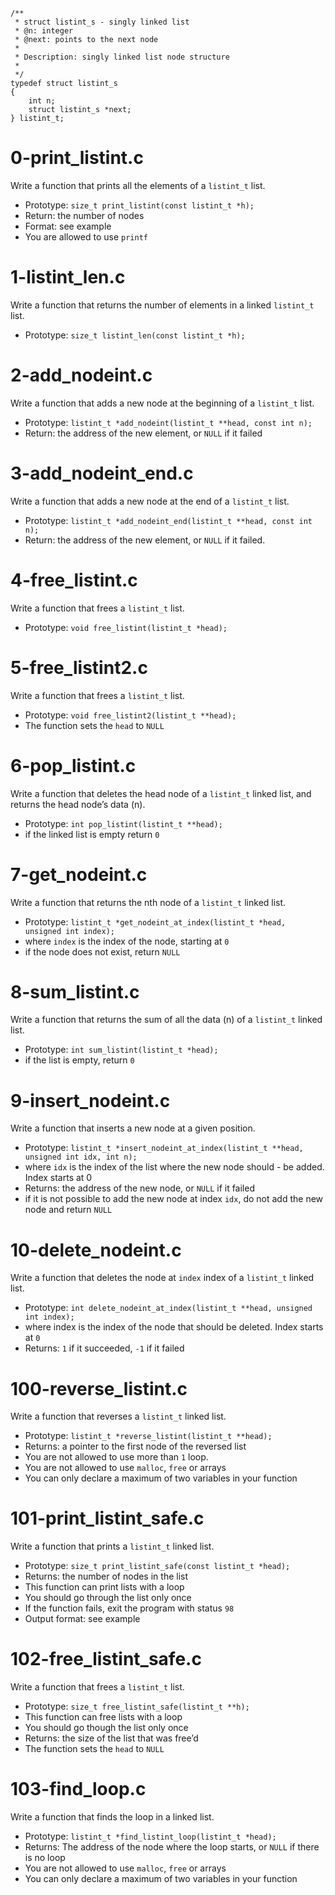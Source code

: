 ```
/**
 * struct listint_s - singly linked list
 * @n: integer
 * @next: points to the next node
 *
 * Description: singly linked list node structure
 * 
 */
typedef struct listint_s
{
    int n;
    struct listint_s *next;
} listint_t;
```

# 0-print_listint.c
Write a function that prints all the elements of a `listint_t` list.

- Prototype: `size_t print_listint(const listint_t *h);`
- Return: the number of nodes
- Format: see example
- You are allowed to use `printf`

# 1-listint_len.c
Write a function that returns the number of elements in a linked `listint_t` list.

- Prototype: `size_t listint_len(const listint_t *h);`

# 2-add_nodeint.c
Write a function that adds a new node at the beginning of a `listint_t` list.

- Prototype: `listint_t *add_nodeint(listint_t **head, const int n);`
- Return: the address of the new element, or `NULL` if it failed

# 3-add_nodeint_end.c
Write a function that adds a new node at the end of a `listint_t` list.

- Prototype: `listint_t *add_nodeint_end(listint_t **head, const int n);`
- Return: the address of the new element, or `NULL` if it failed.

# 4-free_listint.c
Write a function that frees a `listint_t` list.

- Prototype: `void free_listint(listint_t *head);`

# 5-free_listint2.c
Write a function that frees a `listint_t` list.

- Prototype: `void free_listint2(listint_t **head);`
- The function sets the `head` to `NULL`

# 6-pop_listint.c
Write a function that deletes the head node of a `listint_t` linked list, and returns the head node’s data (n).

- Prototype: `int pop_listint(listint_t **head);`
- if the linked list is empty return `0`

# 7-get_nodeint.c
Write a function that returns the nth node of a `listint_t` linked list.

- Prototype: `listint_t *get_nodeint_at_index(listint_t *head, unsigned int index);`
- where `index` is the index of the node, starting at `0`
- if the node does not exist, return `NULL`

# 8-sum_listint.c
Write a function that returns the sum of all the data (n) of a `listint_t` linked list.

- Prototype: `int sum_listint(listint_t *head);`
- if the list is empty, return `0`

# 9-insert_nodeint.c
Write a function that inserts a new node at a given position.

- Prototype: `listint_t *insert_nodeint_at_index(listint_t **head, unsigned int idx, int n);`
- where `idx` is the index of the list where the new node should - be added. Index starts at 0
- Returns: the address of the new node, or `NULL` if it failed
- if it is not possible to add the new node at index `idx`, do not add the new node and return `NULL`

# 10-delete_nodeint.c
Write a function that deletes the node at `index` index of a `listint_t` linked list.

- Prototype: `int delete_nodeint_at_index(listint_t **head, unsigned int index);`
- where index is the index of the node that should be deleted. Index starts at `0`
- Returns: `1` if it succeeded, `-1` if it failed

# 100-reverse_listint.c
Write a function that reverses a `listint_t` linked list.

- Prototype: `listint_t *reverse_listint(listint_t **head);`
- Returns: a pointer to the first node of the reversed list
- You are not allowed to use more than `1` loop.
- You are not allowed to use `malloc`, `free` or arrays
- You can only declare a maximum of two variables in your function

# 101-print_listint_safe.c
Write a function that prints a `listint_t` linked list.

- Prototype: `size_t print_listint_safe(const listint_t *head);`
- Returns: the number of nodes in the list
- This function can print lists with a loop
- You should go through the list only once
- If the function fails, exit the program with status `98`
- Output format: see example

# 102-free_listint_safe.c
Write a function that frees a `listint_t` list.

- Prototype: `size_t free_listint_safe(listint_t **h);`
- This function can free lists with a loop
- You should go though the list only once
- Returns: the size of the list that was free’d
- The function sets the `head` to `NULL`

# 103-find_loop.c
Write a function that finds the loop in a linked list.

- Prototype: `listint_t *find_listint_loop(listint_t *head);`
- Returns: The address of the node where the loop starts, or `NULL` if there is no loop
- You are not allowed to use `malloc`, `free` or arrays
- You can only declare a maximum of two variables in your function


